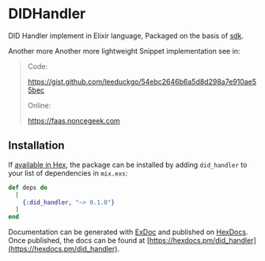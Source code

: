# DIDHandler

DID Handler implement in Elixir language, Packaged on the basis of [sdk](https://github.com/NonceGeek/web3_move_ex).

Another more Another more lightweight Snippet implementation see in:

> Code: 
>
> https://gist.github.com/leeduckgo/54ebc2646b6a5d8d298a7e910ae55bec
>
> Online:
>
> https://faas.noncegeek.com

## Installation

If [available in Hex](https://hex.pm/docs/publish), the package can be installed
by adding `did_handler` to your list of dependencies in `mix.exs`:

```elixir
def deps do
  [
    {:did_handler, "~> 0.1.0"}
  ]
end
```

Documentation can be generated with [ExDoc](https://github.com/elixir-lang/ex_doc)
and published on [HexDocs](https://hexdocs.pm). Once published, the docs can
be found at [https://hexdocs.pm/did_handler](https://hexdocs.pm/did_handler).

